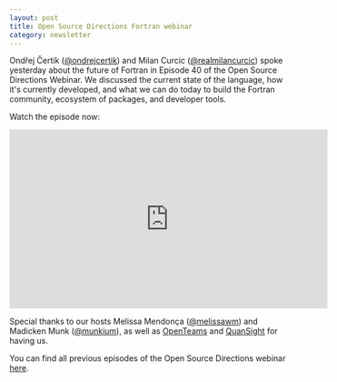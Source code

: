 ```yaml
---
layout: post
title: Open Source Directions Fortran webinar
category: newsletter
---
```


Ondřej Čertík ([@ondrejcertik](https://twitter.com/ondrejcertik)) and 
Milan Curcic ([@realmilancurcic](https://twitter.com/realmilancurcic)) spoke 
yesterday about the future of Fortran in Episode 40 of the Open Source 
Directions Webinar.
We discussed the current state of the language, how it's currently developed, 
and what we can do today to build the Fortran community, ecosystem of packages, 
and developer tools.

Watch the episode now:

<iframe width="560" height="315" src="https://www.youtube.com/embed/2NiS2tdDO_4" frameborder="0" allow="accelerometer; autoplay; encrypted-media; gyroscope; picture-in-picture" allowfullscreen></iframe>

Special thanks to our hosts Melissa Mendonça 
([@melissawm](https://twitter.com/melissawm)) and Madicken Munk 
([@munkium](https://twitter.com/munkium)), as well as 
[OpenTeams](https://openteams.com) and [QuanSight](https://www.quansight.com/)
for having us.

You can find all previous episodes of the Open Source Directions webinar 
[here](https://www.quansight.com/open-source-directions).
